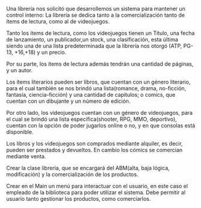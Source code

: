Una librería nos solicitó que desarrollemos un sistema para mantener un control interno:
La librería se dedica tanto a la comercialización tanto de ítems de lectura, como al de videojuegos.

Tanto los ítems de lectura, como los videojuegos tienen un Título, una fecha de lanzamiento, un publicador,un stock, una clasificación, esta última siendo una de una lista predeterminada que la librería nos otorgó (ATP, PG-13, +16,+18) y un precio.

Por su parte, los ítems de lectura además tendrán una cantidad de páginas, y un autor.

Los ítems literarios pueden ser libros, que cuentan con un género literario, para el cual también se nos brindó una lista(romance, drama, no-ficción, fantasía, ciencia-ficción) y una cantidad de capitulos; o comics, que cuentan con un dibujante y un número de edición.

Por otro lado, los videojuegos cuentan con un género de videojuegos, para el cual se brindó una lista específica(shooter, RPG, MMO, deportivo), cuentan con la opción de poder jugarlos online o no, y en que consolas está disponible.

Los libros y los videojuegos son comprados mediante alquiler, es decir, pueden ser prestados y devueltos. En cambio los cómics se comercian mediante venta.

Crear la clase librería, que se encargará del ABM(alta, baja lógica, modificación) y la comercialización de los productos.

Crear en el Main un menú para interactuar con el usuario, en este caso el empleado de la biblioteca para poder utilizar el sistema. Debe permitir al usuario tanto gestionar los productos, como comerciarlos.


